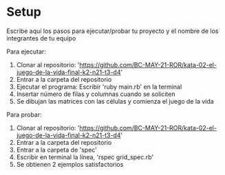 # Setup

Escribe aquí los pasos para ejecutar/probar tu proyecto y el nombre de los integrantes de tu equipo

Para ejecutar:
1. Clonar al repositorio: 'https://github.com/BC-MAY-21-ROR/kata-02-el-juego-de-la-vida-final-k2-n21-t3-d4'
2. Entrar a la carpeta del repositorio
3. Ejecutar el programa: Escribir 'ruby main.rb' en la terminal
4. Insertar número de filas y columnas cuando se soliciten
5. Se dibujan las matrices con las células y comienza el juego de la vida

Para probar: 
1. Clonar al repositorio: 'https://github.com/BC-MAY-21-ROR/kata-02-el-juego-de-la-vida-final-k2-n21-t3-d4'
2. Entrar a la carpeta del repositorio
3. Entrar a la carpeta de 'spec'
4. Escribir en terminal la línea, 'rspec grid_spec.rb'
5. Se obtienen 2 ejemplos satisfactorios
